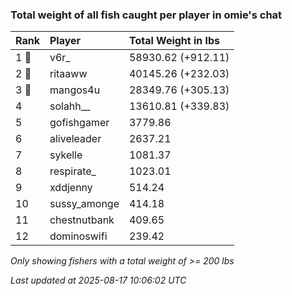 ### Total weight of all fish caught per player in omie's chat

| Rank  | Player       | Total Weight in lbs |
|:------|:-------------|:--------------------|
| 1 🥇  | v6r_         | 58930.62 (+912.11)  |
| 2 🥈  | ritaaww      | 40145.26 (+232.03)  |
| 3 🥉  | mangos4u     | 28349.76 (+305.13)  |
| 4     | solahh__     | 13610.81 (+339.83)  |
| 5     | gofishgamer  | 3779.86             |
| 6     | aliveleader  | 2637.21             |
| 7     | sykelle      | 1081.37             |
| 8     | respirate_   | 1023.01             |
| 9     | xddjenny     | 514.24              |
| 10    | sussy_amonge | 414.18              |
| 11    | chestnutbank | 409.65              |
| 12    | dominoswifi  | 239.42              |

_Only showing fishers with a total weight of >= 200 lbs_

_Last updated at 2025-08-17 10:06:02 UTC_